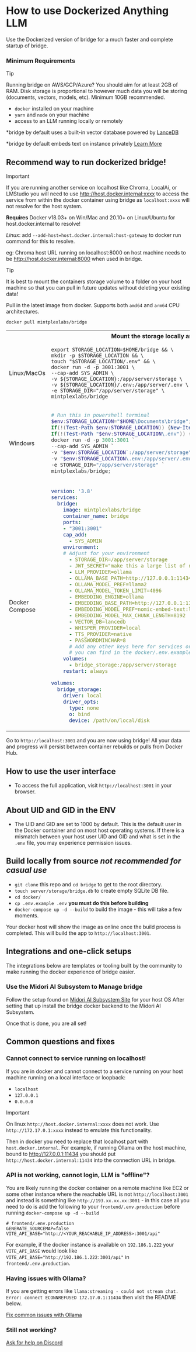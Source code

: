 # How to use Dockerized Anything LLM

Use the Dockerized version of bridge for a much faster and complete startup of bridge.

### Minimum Requirements

> [!TIP]
> Running bridge on AWS/GCP/Azure?
> You should aim for at least 2GB of RAM. Disk storage is proportional to however much data
> you will be storing (documents, vectors, models, etc). Minimum 10GB recommended.

- `docker` installed on your machine
- `yarn` and `node` on your machine
- access to an LLM running locally or remotely

\*bridge by default uses a built-in vector database powered by [LanceDB](https://github.com/lancedb/lancedb)

\*bridge by default embeds text on instance privately [Learn More](../server/storage/models/README.md)

## Recommend way to run dockerized bridge!

> [!IMPORTANT]
> If you are running another service on localhost like Chroma, LocalAi, or LMStudio
> you will need to use http://host.docker.internal:xxxx to access the service from within
> the docker container using bridge as `localhost:xxxx` will not resolve for the host system.
>
> **Requires** Docker v18.03+ on Win/Mac and 20.10+ on Linux/Ubuntu for host.docker.internal to resolve!
>
> _Linux_: add `--add-host=host.docker.internal:host-gateway` to docker run command for this to resolve.
>
> eg: Chroma host URL running on localhost:8000 on host machine needs to be http://host.docker.internal:8000
> when used in bridge.

> [!TIP]
> It is best to mount the containers storage volume to a folder on your host machine
> so that you can pull in future updates without deleting your existing data!

Pull in the latest image from docker. Supports both `amd64` and `arm64` CPU architectures.

```shell
docker pull mintplexlabs/bridge
```

<table>
<tr>
<th colspan="2">Mount the storage locally and run bridge in Docker</th>
</tr>
<tr>
<td>
  Linux/MacOs
</td>
<td>

```shell
export STORAGE_LOCATION=$HOME/bridge && \
mkdir -p $STORAGE_LOCATION && \
touch "$STORAGE_LOCATION/.env" && \
docker run -d -p 3001:3001 \
--cap-add SYS_ADMIN \
-v ${STORAGE_LOCATION}:/app/server/storage \
-v ${STORAGE_LOCATION}/.env:/app/server/.env \
-e STORAGE_DIR="/app/server/storage" \
mintplexlabs/bridge
```

</td>
</tr>
<tr>
<td>
  Windows
</td>
<td>

```powershell
# Run this in powershell terminal
$env:STORAGE_LOCATION="$HOME\Documents\bridge"; `
If(!(Test-Path $env:STORAGE_LOCATION)) {New-Item $env:STORAGE_LOCATION -ItemType Directory}; `
If(!(Test-Path "$env:STORAGE_LOCATION\.env")) {New-Item "$env:STORAGE_LOCATION\.env" -ItemType File}; `
docker run -d -p 3001:3001 `
--cap-add SYS_ADMIN `
-v "$env:STORAGE_LOCATION`:/app/server/storage" `
-v "$env:STORAGE_LOCATION\.env:/app/server/.env" `
-e STORAGE_DIR="/app/server/storage" `
mintplexlabs/bridge;
```

</td>
</tr>
<tr>
<td> Docker Compose</td>
<td>


```yaml
version: '3.8'
services:
  bridge:
    image: mintplexlabs/bridge
    container_name: bridge
    ports:
    - "3001:3001"
    cap_add:
      - SYS_ADMIN
    environment:
    # Adjust for your environment
      - STORAGE_DIR=/app/server/storage
      - JWT_SECRET="make this a large list of random numbers and letters 20+"
      - LLM_PROVIDER=ollama
      - OLLAMA_BASE_PATH=http://127.0.0.1:11434
      - OLLAMA_MODEL_PREF=llama2
      - OLLAMA_MODEL_TOKEN_LIMIT=4096
      - EMBEDDING_ENGINE=ollama
      - EMBEDDING_BASE_PATH=http://127.0.0.1:11434
      - EMBEDDING_MODEL_PREF=nomic-embed-text:latest
      - EMBEDDING_MODEL_MAX_CHUNK_LENGTH=8192
      - VECTOR_DB=lancedb
      - WHISPER_PROVIDER=local
      - TTS_PROVIDER=native
      - PASSWORDMINCHAR=8
      # Add any other keys here for services or settings
      # you can find in the docker/.env.example file
    volumes:
      - bridge_storage:/app/server/storage
    restart: always

volumes:
  bridge_storage:
    driver: local
    driver_opts:
      type: none
      o: bind
      device: /path/on/local/disk
```

  </td>
</tr>
</table>

Go to `http://localhost:3001` and you are now using bridge! All your data and progress will persist between
container rebuilds or pulls from Docker Hub.

## How to use the user interface

- To access the full application, visit `http://localhost:3001` in your browser.

## About UID and GID in the ENV

- The UID and GID are set to 1000 by default. This is the default user in the Docker container and on most host operating systems. If there is a mismatch between your host user UID and GID and what is set in the `.env` file, you may experience permission issues.

## Build locally from source _not recommended for casual use_

- `git clone` this repo and `cd bridge` to get to the root directory.
- `touch server/storage/bridge.db` to create empty SQLite DB file.
- `cd docker/`
- `cp .env.example .env` **you must do this before building**
- `docker-compose up -d --build` to build the image - this will take a few moments.

Your docker host will show the image as online once the build process is completed. This will build the app to `http://localhost:3001`.

## Integrations and one-click setups

The integrations below are templates or tooling built by the community to make running the docker experience of bridge easier.

### Use the Midori AI Subsystem to Manage bridge

Follow the setup found on [Midori AI Subsystem Site](https://io.midori-ai.xyz/subsystem/manager/) for your host OS
After setting that up install the bridge docker backend to the Midori AI Subsystem.

Once that is done, you are all set!

## Common questions and fixes

### Cannot connect to service running on localhost!

If you are in docker and cannot connect to a service running on your host machine running on a local interface or loopback:

- `localhost`
- `127.0.0.1`
- `0.0.0.0`

> [!IMPORTANT]
> On linux `http://host.docker.internal:xxxx` does not work.
> Use `http://172.17.0.1:xxxx` instead to emulate this functionality.

Then in docker you need to replace that localhost part with `host.docker.internal`. For example, if running Ollama on the host machine, bound to http://127.0.0.1:11434 you should put `http://host.docker.internal:11434` into the connection URL in bridge.


### API is not working, cannot login, LLM is "offline"?

You are likely running the docker container on a remote machine like EC2 or some other instance where the reachable URL
is not `http://localhost:3001` and instead is something like `http://193.xx.xx.xx:3001` - in this case all you need to do is add the following to your `frontend/.env.production` before running `docker-compose up -d --build`

```
# frontend/.env.production
GENERATE_SOURCEMAP=false
VITE_API_BASE="http://<YOUR_REACHABLE_IP_ADDRESS>:3001/api"
```

For example, if the docker instance is available on `192.186.1.222` your `VITE_API_BASE` would look like `VITE_API_BASE="http://192.186.1.222:3001/api"` in `frontend/.env.production`.

### Having issues with Ollama?

If you are getting errors like `llama:streaming - could not stream chat. Error: connect ECONNREFUSED 172.17.0.1:11434` then visit the README below.

[Fix common issues with Ollama](../server/utils/AiProviders/ollama/README.md)

### Still not working?

[Ask for help on Discord](https://discord.gg/6UyHPeGZAC)

